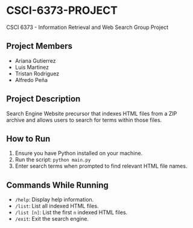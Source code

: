 # CSCI-6373-PROJECT

CSCI 6373 - Information Retrieval and Web Search Group Project

## Project Members

- Ariana Gutierrez
- Luis Martinez
- Tristan Rodriguez
- Alfredo Peña

## Project Description

Search Engine Website precursor that indexes HTML files from a ZIP archive and allows users to search for terms within those files.

## How to Run

1. Ensure you have Python installed on your machine.
2. Run the script: `python main.py`
3. Enter search terms when prompted to find relevant HTML file names.

## Commands While Running

- `/help`: Display help information.
- `/list`: List all indexed HTML files.
- `/list [n]`: List the first `n` indexed HTML files.
- `/exit`: Exit the search engine.
